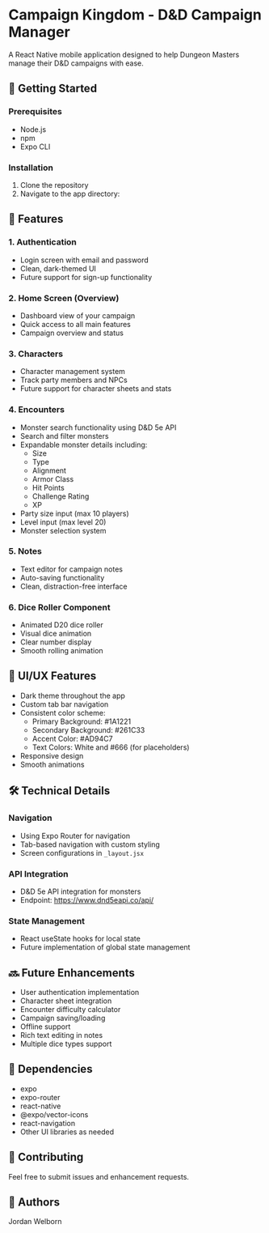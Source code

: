 # Campaign Kingdom - D&D Campaign Manager

A React Native mobile application designed to help Dungeon Masters manage their D&D campaigns with ease.

## 🚀 Getting Started

### Prerequisites
- Node.js
- npm
- Expo CLI

### Installation
1. Clone the repository
2. Navigate to the app directory:

## 📱 Features

### 1. Authentication
- Login screen with email and password
- Clean, dark-themed UI
- Future support for sign-up functionality

### 2. Home Screen (Overview)
- Dashboard view of your campaign
- Quick access to all main features
- Campaign overview and status

### 3. Characters
- Character management system
- Track party members and NPCs
- Future support for character sheets and stats

### 4. Encounters
- Monster search functionality using D&D 5e API
- Search and filter monsters
- Expandable monster details including:
  - Size
  - Type
  - Alignment
  - Armor Class
  - Hit Points
  - Challenge Rating
  - XP
- Party size input (max 10 players)
- Level input (max level 20)
- Monster selection system

### 5. Notes
- Text editor for campaign notes
- Auto-saving functionality
- Clean, distraction-free interface

### 6. Dice Roller Component
- Animated D20 dice roller
- Visual dice animation
- Clear number display
- Smooth rolling animation

## 🎨 UI/UX Features
- Dark theme throughout the app
- Custom tab bar navigation
- Consistent color scheme:
  - Primary Background: #1A1221
  - Secondary Background: #261C33
  - Accent Color: #AD94C7
  - Text Colors: White and #666 (for placeholders)
- Responsive design
- Smooth animations

## 🛠️ Technical Details

### Navigation
- Using Expo Router for navigation
- Tab-based navigation with custom styling
- Screen configurations in `_layout.jsx`

### API Integration
- D&D 5e API integration for monsters
- Endpoint: https://www.dnd5eapi.co/api/

### State Management
- React useState hooks for local state
- Future implementation of global state management

## 🔜 Future Enhancements
- User authentication implementation
- Character sheet integration
- Encounter difficulty calculator
- Campaign saving/loading
- Offline support
- Rich text editing in notes
- Multiple dice types support

## 🎯 Dependencies
- expo
- expo-router
- react-native
- @expo/vector-icons
- react-navigation
- Other UI libraries as needed

## 🤝 Contributing
Feel free to submit issues and enhancement requests.

## 👥 Authors
Jordan Welborn
